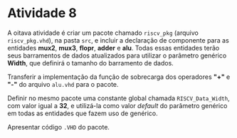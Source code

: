 # Atividade 8

A oitava atividade é criar um pacote chamado `riscv_pkg` (arquivo `riscv_pkg.vhd`), na pasta `src`, e incluir a declaração de componente para as entidades **mux2**, **mux3**, **flopr**, **adder** e **alu**. Todas essas entidades terão seus barramentos de dados atualizados para utilizar o parâmetro genérico **Width**, que definirá o tamanho do barramento de dados.

Transferir a implementação da função de sobrecarga dos operadores **"+"** e **"-"** do arquivo `alu.vhd` para o pacote.

Definir no mesmo pacote uma constante global chamada `RISCV_Data_Width`, com valor igual a **32**, e utilizá-la como valor *default* do parâmetro genérico em todas as entidades que fazem uso de genérico.

Apresentar código `.VHD` do pacote.